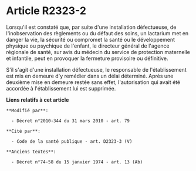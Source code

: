# Article R2323-2

Lorsqu'il est constaté que, par suite d'une installation défectueuse, de l'inobservation des règlements ou du défaut des
soins, un lactarium met en danger la vie, la sécurité ou compromet la santé ou le développement physique ou psychique de
l'enfant, le directeur général de l'agence régionale de santé, sur avis du médecin du service de protection maternelle et
infantile, peut en provoquer la fermeture provisoire ou définitive.

S'il s'agit d'une installation défectueuse, le responsable de l'établissement est mis en demeure d'y remédier dans un délai
déterminé. Après une deuxième mise en demeure restée sans effet, l'autorisation qui avait été accordée à l'établissement lui
est supprimée.

**Liens relatifs à cet article**

	**Modifié par**:

	  - Décret n°2010-344 du 31 mars 2010 - art. 79

	**Cité par**:

	  - Code de la santé publique - art. D2323-3 (V)

	**Anciens textes**:

	  - Décret n°74-58 du 15 janvier 1974 - art. 13 (Ab)
